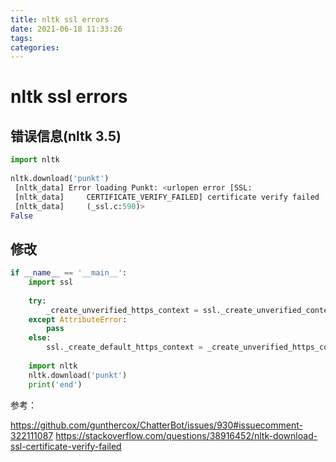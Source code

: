 ```yaml
---
title: nltk ssl errors
date: 2021-06-18 11:33:26
tags:
categories:
---
```


# nltk ssl errors

## 错误信息(nltk 3.5)

```python
import nltk
 
nltk.download('punkt')    
 [nltk_data] Error loading Punkt: <urlopen error [SSL:
 [nltk_data]     CERTIFICATE_VERIFY_FAILED] certificate verify failed
 [nltk_data]     (_ssl.c:590)>
False
```

## 修改

```python
if __name__ == '__main__':
    import ssl
 
    try:
        _create_unverified_https_context = ssl._create_unverified_context
    except AttributeError:
        pass
    else:
        ssl._create_default_https_context = _create_unverified_https_context
 
    import nltk
    nltk.download('punkt')
    print('end')
```

参考：

https://github.com/gunthercox/ChatterBot/issues/930#issuecomment-322111087
https://stackoverflow.com/questions/38916452/nltk-download-ssl-certificate-verify-failed
